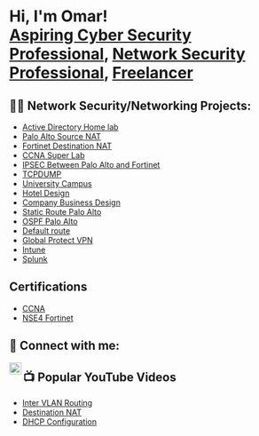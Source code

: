 <h1>Hi, I'm Omar! <br/><a href="https://github.com/Omar-03-UX"> Aspiring Cyber Security Professional</a>, <a href="https://www.linkedin.com/in/joshmadakor/">Network Security Professional</a>, <a href="https://www.youtube.com/c/joshmadakor">Freelancer</a></h1>

<h2>👨‍💻 Network Security/Networking Projects:</h2>

- [Active Directory Home lab ](https://github.com/Omar-03-UX/Active-Directory-)
- [Palo Alto Source NAT ](https://github.com/Omar-03-UX/Palo-Alto-Source-NAT-)
- [Fortinet Destination NAT](https://github.com/Omar-03-UX/Fortinet-Destination-NAT)
- [CCNA Super Lab ](https://github.com/Omar-03-UX/CCNA-Super-Lab)
- [IPSEC Between Palo Alto and Fortinet](https://github.com/Omar-03-UX/IPSEC-Configuration-)
- [TCPDUMP](https://github.com/Omar-03-UX/TCP-dump-)
- [University Campus](https://github.com/Omar-03-UX/University-Campus-)
- [Hotel Design](https://github.com/Omar-03-UX/Hotel-Network-Design)
- [Company Business Design ](https://github.com/Omar-03-UX/Company-Business-System-Network-Design)
- [Static Route Palo Alto ](https://github.com/Omar-03-UX/-Static-route-Palo-Alto)
- [OSPF Palo Alto ](https://github.com/Omar-03-UX/OSPF-Palo-Alto)
- [Default route ](https://github.com/Omar-03-UX/Default-route-Palo-Alto)
- [Global Protect VPN](https://github.com/Omar-03-UX/Global-Protect-VPN)
- [Intune](https://github.com/Omar-03-UX/Intune-Autopilot )
- [Splunk](https://github.com/Omar-03-UX/Splunk )
  
## Certifications
- [CCNA](https://cp.certmetrics.com/cisco/en/credentials/status/11395643)
- [NSE4 Fortinet](https://training.fortinet.com/mod/customcert/view.php?id=2187)
  
<h2> 🤳 Connect with me:</h2>

[<img align="left" alt="OmarObsiye | LinkedIn" width="22px" src="https://cdn.jsdelivr.net/npm/simple-icons@v3/icons/linkedin.svg" />][linkedin]

[linkedin]: https://linkedin.com/in/omar-o-794ba4120/

<h2>📺 Popular YouTube Videos</h2>

- [Inter VLAN Routing](https://www.youtube.com/watch?v=hjfQxRtueAY) 
- [Destination NAT](https://www.youtube.com/watch?v=2V7Lc8-u0Yw)
- [DHCP Configuration](https://www.youtube.com/watch?v=kWq5ZYw9mSo)
  

<!--
**Omar-03-UX/Omar-03-UX** is a ✨ _special_ ✨ repository because its `README.md` (this file) appears on your GitHub profile.

Here are some ideas to get you started:

- 🔭 I’m currently working on ...
- 🌱 I’m currently learning ...
- 👯 I’m looking to collaborate on ...
- 🤔 I’m looking for help with ...
- 💬 Ask me about ...
- 📫 How to reach me: ...
